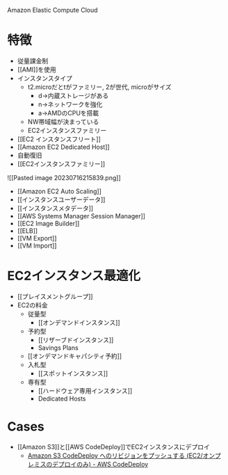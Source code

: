 Amazon Elastic Compute Cloud

# 特徴
- 従量課金制
- [[AMI]]を使用
- インスタンスタイプ
	- t2.microだとtがファミリー, 2が世代, microがサイズ
		- d->内蔵ストレージがある
		- n->ネットワークを強化
		- a->AMDのCPUを搭載
	- NW帯域幅が決まっている
	- EC2インスタンスファミリー
- [[EC2 インスタンスフリート]]
- [[Amazon EC2 Dedicated Host]]
 - 自動復旧
- [[EC2インスタンスファミリー]]

![[Pasted image 20230716215839.png]]

- [[Amazon EC2 Auto Scaling]]
- [[インスタンスユーザーデータ]]
- [[インスタンスメタデータ]]
- [[AWS Systems Manager Session Manager]]
- [[EC2 Image Builder]]
- [[ELB]]
- [[VM Export]]
- [[VM Import]]


# EC2インスタンス最適化
 - [[プレイスメントグループ]]
 - EC2の料金
	- 従量型
		- [[オンデマンドインスタンス]]
	- 予約型
		- [[リザーブドインスタンス]]
		- Savings Plans
	- [[オンデマンドキャパシティ予約]]
	- 入札型
		- [[スポットインスタンス]]
	- 専有型
		- [[ハードウェア専用インスタンス]]
		- Dedicated Hosts

# Cases
- [[Amazon S3]]と[[AWS CodeDeploy]]でEC2インスタンスにデプロイ
	- [Amazon S3 CodeDeploy へのリビジョンをプッシュする (EC2/オンプレミスのデプロイのみ) - AWS CodeDeploy](https://docs.aws.amazon.com/ja_jp/codedeploy/latest/userguide/application-revisions-push.html)